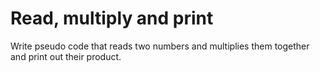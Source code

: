 # Read, multiply and print

Write pseudo code that reads two numbers and multiplies them together and print out their product.